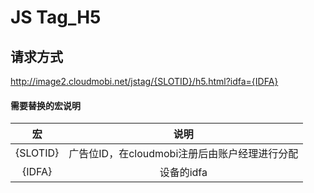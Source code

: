 # JS Tag_H5

## 请求方式
http://image2.cloudmobi.net/jstag/{SLOTID}/h5.html?idfa={IDFA}

#### 需要替换的宏说明
|宏|说明|
|:-:|:-:|
|{SLOTID}|广告位ID，在cloudmobi注册后由账户经理进行分配|
|{IDFA}|设备的idfa|

